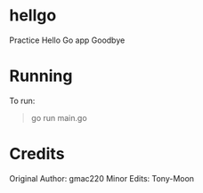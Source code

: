 # hellgo
Practice Hello Go app
Goodbye

# Running
To run:
>go run main.go

# Credits
Original Author: gmac220
Minor Edits: Tony-Moon
